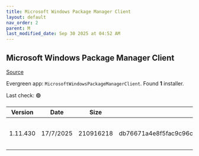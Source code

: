 ```yaml
---
title: Microsoft Windows Package Manager Client
layout: default
nav_order: 2
parent: M
last_modified_date: Sep 30 2025 at 04:52 AM
---
```


## Microsoft Windows Package Manager Client

[Source](https://docs.microsoft.com/en-us/windows/package-manager/)

Evergreen app: `MicrosoftWindowsPackageManagerClient`. Found **1** installer.

Last check: 🟢

| Version  | Date      | Size      | Sha256                                                           | Architecture | InstallerType | Type       | URI                                                                                                                                                                                                                                                      |
| -------- | --------- | --------- | ---------------------------------------------------------------- | ------------ | ------------- | ---------- | -------------------------------------------------------------------------------------------------------------------------------------------------------------------------------------------------------------------------------------------------------- |
| 1.11.430 | 17/7/2025 | 210916218 | db76671a4e8f5fac9c96c2861907b04fd041b28235267c2e5626a2cef7468e19 | x86          | Default       | msixbundle | [https://github.com/microsoft/winget-cli/releases/download/v1.11.430/Microsoft.DesktopAppInstaller_8wekyb3d8bbwe.msixbundle](https://github.com/microsoft/winget-cli/releases/download/v1.11.430/Microsoft.DesktopAppInstaller_8wekyb3d8bbwe.msixbundle) |
